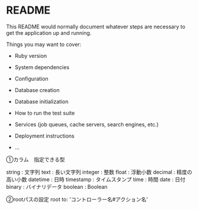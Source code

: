 # README

This README would normally document whatever steps are necessary to get the
application up and running.

Things you may want to cover:

* Ruby version

* System dependencies

* Configuration

* Database creation

* Database initialization

* How to run the test suite

* Services (job queues, cache servers, search engines, etc.)

* Deployment instructions

* ...

①カラム　指定できる型

string : 文字列
text : 長い文字列
integer : 整数
float : 浮動小数
decimal : 精度の高い小数
datetime : 日時
timestamp : タイムスタンプ
time : 時間
date : 日付
binary : バイナリデータ
boolean : Boolean

②rootパスの設定
root to: 'コントローラー名#アクション名'